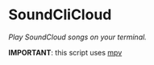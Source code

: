 # SoundCliCloud
<p><i>Play SoundCloud songs on your terminal.</i></p>
<p><b>IMPORTANT</b>: this script uses <a href="https://mpv.io/">mpv</a></p>
